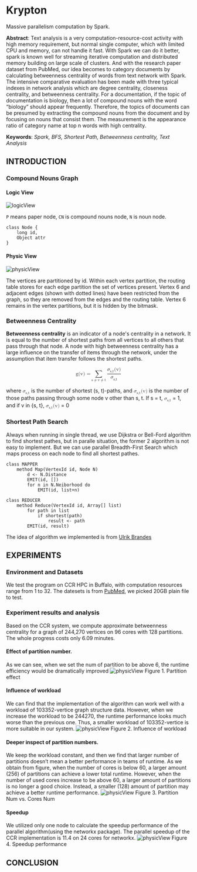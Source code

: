 # Krypton
Massive parallelism computation by Spark.

**Abstract**: Text analysis is a very computation-resource-cost activity with high memory requirement, but normal single computer, which with limited CPU and memory, can not handle it fast. With Spark we can do it better, spark is known well for streaming iterative computation and distributed memory building on large scale of clusters. And with the research paper dataset from PubMed, our idea becomes to category documents by calculating betweenness centrality of words from text network with Spark. The intensive comparative evaluation has been made with three typical indexes in network analysis which are degree centrality, closeness centrality, and betweenness centrality. For a documentation, if the topic of documentation is biology, then a lot of compound nouns with the word “biology” should appear frequently. Therefore, the topics of documents can be presumed by extracting the compound nouns from the document and by focusing on nouns that consist them. The measurement  is the appearance ratio of category name at top n words with high centrality.

**Keywords**: *Spark, BFS, Shortest Path, Betweenness centrality, Text Analysis*

## INTRODUCTION

### Compound Nouns Graph

#### Logic View
![logicView](https://raw.githubusercontent.com/cube2matrix/Krypton/master/doc/pic/graph_logic_view.png)

`P` means paper node, `CN` is compound nouns node, `N` is noun node.

	class Node {
		long id,
		Object attr
	}
		

#### Physic View
![physicView](https://raw.githubusercontent.com/cube2matrix/Krypton/master/doc/pic/graph_physic_view.png)

The vertices are partitioned by id. Within each vertex partition, the routing table stores for each edge partition the set of vertices present. Vertex 6 and adjacent edges (shown with dotted lines) have been restricted from the graph, so they are removed from the edges and the routing table. Vertex 6 remains in the vertex partitions, but it is hidden by the bitmask.

### Betweenness Centrality
**Betweenness centrality** is an indicator of a node's centrality in a network. It is equal to the number of shortest paths from all vertices to all others that pass through that node. A node with high betweenness centrality has a large influence on the transfer of items through the network, under the assumption that item transfer follows the shortest paths.

<math display='block'>
        <mtext>g(v) = </mtext>
        <mrow>
        <munder>
        	<mo>&sum;</mo>
          <mrow>
        		<mtext>s</mtext>
             <mo>&ne;</mo>
             <mtext>v</mtext>
             <mo>&ne;</mo>
             <mtext>t</mtext>
          </mrow>
        </munder>
        <mrow>
        <munder>
        <mfrac>
        <mrow>
        <msubsup><mi>&sigma;</mi> <mi>s,t</mi> <mi></mi></msubsup><mtext>(v)</mtext>
        </mrow>
        <msubsup><mi>&sigma;</mi> <mi>s,t</mi> <mi></mi></msubsup>
        </mfrac>
        </munder>
        </mrow>
        </mrow>
</math>

where <math><msubsup><mi>&sigma;</mi> <mi>s,t</mi> <mi></mi></msubsup></math> is the number of shortest (s, t)-paths,  and <math><msubsup><mi>&sigma;</mi> <mi>s,t</mi> <mi></mi></msubsup><mtext>(v)</mtext></math> is the number of those paths passing through some  node v other than s, t. If s = t, <math><msubsup><mi>&sigma;</mi> <mi>s,t</mi> <mi></mi></msubsup></math> = 1, and if v in {s, t}, <math><msubsup><mi>&sigma;</mi> <mi>s,t</mi> <mi></mi></msubsup><mtext>(v)</mtext></math> = 0


### Shortest Path Search
Always when running in single thread, we use Dijkstra or Bell-Ford algorithm to find shortest pathes, but in paralle situation, the former 2 algorithm is not easy to implement. But we can use parallel Breadth-First Search which maps process on each node to find all shortest pathes.

	class MAPPER
		method Map(VertexId id, Node N)
			d <- N.Distance
			EMIT(id, [])
			for n in N.Neiborhood do
				EMIT(id, list+n)
	
	class REDUCER
		method Reduce(VertexId id, Array[] list)
			for path in list
				if shortest(path)
					result <- path
			EMIT(id, result)

The idea of algorithm we implemented is from [Ulrik Brandes](http://www.inf.uni-konstanz.de/algo/publications/b-vspbc-08.pdf)

## EXPERIMENTS

### Environment and Datasets

We test the program on CCR HPC in Buffalo, with computation resources range from 1 to 32. The datesets is from [PubMed](http://www.ncbi.nlm.nih.gov/pubmed), we picked 20GB plain file to test.

### Experiment results and analysis

Based on the CCR system, we compute approximate betweenness centrality for a graph of 244,270 vertices on 96 cores with 128 partitions. The whole progress costs only 6.09 minutes. 
#### Effect of partition number.
As we can see, when we set the num of partition to be above 6, the runtime efficiency would be dramatically improved
![physicView](https://github.com/cube2matrix/Krypton/blob/master/doc/pic/partition_effect.png) 
						Figure 1. Partition effect

#### Influence of workload
We can find that the implementation of the algorithm can work well with a workload of 103352-vertice graph structure data. However, when we increase the workload to be 244270, the runtime performance looks much worse than the previous one. Thus, a smaller workload of 103352-vertice is more suitable in our system.
![physicView](https://github.com/cube2matrix/Krypton/blob/master/doc/pic/influence_workload.png) 
						Figure 2. Influence of workload

#### Deeper inspect of partition numbers.
We keep the workload constant, and then we find that larger number of partitions doesn’t mean a better performance in teams of runtime. As we obtain from figure, when the number of cores is below 60, a larger amount (256) of partitions can achieve a lower total runtime. However, when the number of used cores increase to be above 60, a larger amount of partitions is no longer a good choice. Instead, a smaller (128) amount of partition may achieve a better runtime performance.
![physicView](https://github.com/cube2matrix/Krypton/blob/master/doc/pic/partitionNum_vs_coreNum.png)
						Figure 3. Partition Num vs. Cores Num
#### Speedup
We utilized only one node to calculate the speedup performance of the parallel algorithm(using the networkx package). The parallel speedup of the CCR implementation is 11.4 on 24 cores for networkx.
![physicView](https://github.com/cube2matrix/Krypton/blob/master/doc/pic/speedUp.png) 
						Figure 4. Speedup performance


## CONCLUSION
